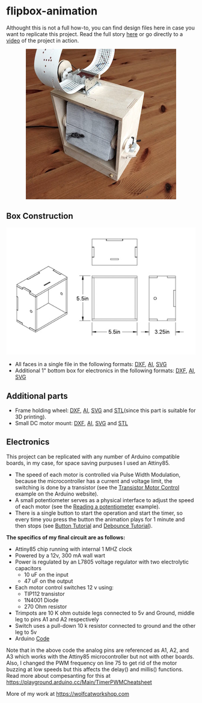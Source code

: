 # flipbox-animation

Althought this is not a full how-to, you can find design files here in case you want to replicate this project. 
Read the full story [here](https://wolfcatworkshop.com/index.php/portfolio/drill-powered-flipbook-animation/) or go directly to a [video](https://vimeo.com/235196914) of the project in action.  


<p align="center"> 
<img src="https://github.com/wolfcatworkshop/flipbox-animation/blob/master/images/flipbox-featured.jpeg">
</p>



## Box Construction
<p align="center"> 
<img src="https://github.com/wolfcatworkshop/flipbox-animation/blob/master/images/flipBox-box.jpg">
</p>

* All faces in a single file in the following formats: [DXF](/vector-files/all-box-faces.dxf), [AI](/vector-files/all-box-faces.ai), [SVG](/vector-files/all-box-faces.svg)
* Additional 1" bottom box for electronics in the following formats: [DXF](/vector-files/bottom-box.dxf), [AI](/vector-files/bottom-box.ai), [SVG](/vector-files/bottom-box.svg)

## Additional parts
* Frame holding wheel: [DXF](/vector-files/wheel.dxf), [AI](/vector-files/wheel.ai), [SVG](/vector-files/wheel.svg) and [STL](/stl-files/wheel.stl)(since this part is suitable for 3D printing).
* Small DC motor mount: [DXF](/vector-files/motor-mount.dxf), [AI](/vector-files/motor-mount.ai), [SVG](/vector-files/motor-mount.svg) and [STL](/stl-files/motor-mount.stl)

## Electronics
This project can be replicated with any number of Arduino compatible boards, in my case, for space saving purpuses I used an Attiny85.

* The speed of each motor is controlled via Pulse Width Modulation, because the microcontroller has a current and voltage limit, the switching is done by a transistor (see the [Transistor Motor Control](https://www.arduino.cc/en/Tutorial/TransistorMotorControl) example on the Arduino website).
* A small potentiometer serves as a physical interface to adjust the speed of each motor (see the [Reading a potentiometer](https://www.arduino.cc/en/tutorial/potentiometer) example).
* There is a single button to start the operation and start the timer, so every time you press the button the animation plays for 1 minute and then stops (see [Button Tutorial](https://www.arduino.cc/en/Tutorial/Button) and [Debounce Tutorial](https://www.arduino.cc/en/Tutorial/Debounce)).

**The specifics of my final circuit are as follows:**
* Attiny85 chip running with internal 1 MHZ clock
* Powered by a 12v, 300 mA wall wart
* Power is regulated by an L7805 voltage regulator with two electrolytic capacitors
   * 10 uF on the input
   * 47 uF on the output
* Each motor control switches 12 v using:
   * TIP112 transistor
   * 1N4001 Diode
   * 270 Ohm resistor
* Trimpots are 10 K ohm outside legs connected to 5v and Ground, middle leg to pins A1 and A2 respectively
* Switch uses a pull-down 10 k resistor connected to ground and the other leg to 5v
* Arduino [Code](/code/arduino-Sketch.ino)

Note that in the above code the analog pins are referenced as A1, A2, and A3 which works with the Attiny85 microcontroller but not with other boards. Also, I changed the PWM frequency on line 75 to get rid of the motor buzzing at low speeds but this affects the delay() and millis() functions. Read more about compesanting for this at https://playground.arduino.cc/Main/TimerPWMCheatsheet


More of my work at https://wolfcatworkshop.com


